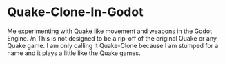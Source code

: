 # Quake-Clone-In-Godot
Me experimenting with Quake like movement and weapons in the Godot Engine. /n
This is not designed to be a rip-off of the original Quake or any Quake game. I am only calling it Quake-Clone because I am stumped for a name and it plays a little like the Quake games.
